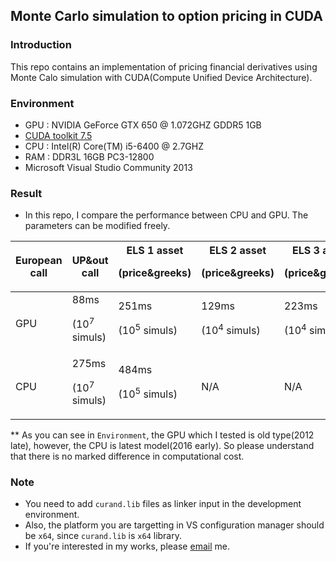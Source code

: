 ##  Monte Carlo simulation to option pricing in CUDA

### Introduction
This repo contains an implementation of pricing financial derivatives using Monte Calo simulation with CUDA(Compute Unified Device Architecture).

### Environment
- GPU : NVIDIA GeForce GTX 650 @ 1.072GHZ GDDR5 1GB
- [CUDA toolkit 7.5](https://developer.nvidia.com/cuda-toolkit)
- CPU : Intel(R) Core(TM) i5-6400 @ 2.7GHZ 
- RAM : DDR3L 16GB PC3-12800
- Microsoft Visual Studio Community 2013

### Result
- In this repo, I compare the performance between CPU and GPU. The parameters can be modified freely.

| European call | UP&out call | ELS 1 asset<p>(price&greeks)| ELS 2 asset<p>(price&greeks) | ELS 3 asset<p>(price&greeks)
------------ | ------------- | ------------- | ------------- | -------------
GPU | 88ms <p>(10<sup>7</sup> simuls)</p> | 251ms <p>(10<sup>5</sup> simuls)</p>| 129ms <p>(10<sup>4</sup> simuls)</p> | 223ms <p>(10<sup>4</sup> simuls) | 833ms <p>(10<sup>4</sup> simuls)
CPU | 275ms <p>(10<sup>7</sup> simuls)</p> | 484ms <p>(10<sup>5</sup> simuls)</p>| N/A | N/A | N/A
** As you can see in `Environment`, the GPU which I tested is old type(2012 late), however, the CPU is latest model(2016 early). So please understand that there is no marked difference in computational cost.


### Note
- You need to add `curand.lib` files as linker input in the development environment.
- Also, the platform you are targetting in VS configuration manager should be `x64`, since `curand.lib` is `x64` library.
- If you're interested in my works, please [email](mailto:yoomh1989@gmail.com) me.
